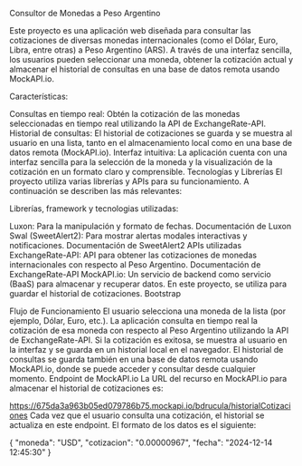 Consultor de Monedas a Peso Argentino

Este proyecto es una aplicación web diseñada para consultar las cotizaciones de diversas monedas internacionales (como el Dólar, Euro, Libra, entre otras) a Peso Argentino (ARS). A través de una interfaz sencilla, los usuarios pueden seleccionar una moneda, obtener la cotización actual y almacenar el historial de consultas en una base de datos remota usando MockAPI.io.

Características:

Consultas en tiempo real: Obtén la cotización de las monedas seleccionadas en tiempo real utilizando la API de ExchangeRate-API.
Historial de consultas: El historial de cotizaciones se guarda y se muestra al usuario en una lista, tanto en el almacenamiento local como en una base de datos remota (MockAPI.io).
Interfaz intuitiva: La aplicación cuenta con una interfaz sencilla para la selección de la moneda y la visualización de la cotización en un formato claro y comprensible.
Tecnologías y Librerías
El proyecto utiliza varias librerías y APIs para su funcionamiento. A continuación se describen las más relevantes:

Librerías, framework y tecnologias utilizadas:

Luxon: Para la manipulación y formato de fechas.
Documentación de Luxon
Swal (SweetAlert2): Para mostrar alertas modales interactivas y notificaciones.
Documentación de SweetAlert2
APIs utilizadas
ExchangeRate-API: API para obtener las cotizaciones de monedas internacionales con respecto al Peso Argentino.
Documentación de ExchangeRate-API
MockAPI.io: Un servicio de backend como servicio (BaaS) para almacenar y recuperar datos. En este proyecto, se utiliza para guardar el historial de cotizaciones.
Bootstrap

Flujo de Funcionamiento
El usuario selecciona una moneda de la lista (por ejemplo, Dólar, Euro, etc.).
La aplicación consulta en tiempo real la cotización de esa moneda con respecto al Peso Argentino utilizando la API de ExchangeRate-API.
Si la cotización es exitosa, se muestra al usuario en la interfaz y se guarda en un historial local en el navegador.
El historial de consultas se guarda también en una base de datos remota usando MockAPI.io, donde se puede acceder y consultar desde cualquier momento.
Endpoint de MockAPI.io
La URL del recurso en MockAPI.io para almacenar el historial de cotizaciones es:

https://675da3a963b05ed079786b75.mockapi.io/bdrucula/historialCotizaciones
Cada vez que el usuario consulta una cotización, el historial se actualiza en este endpoint. El formato de los datos es el siguiente:

{
  "moneda": "USD",
  "cotizacion": "0.00000967",
  "fecha": "2024-12-14 12:45:30"
}
